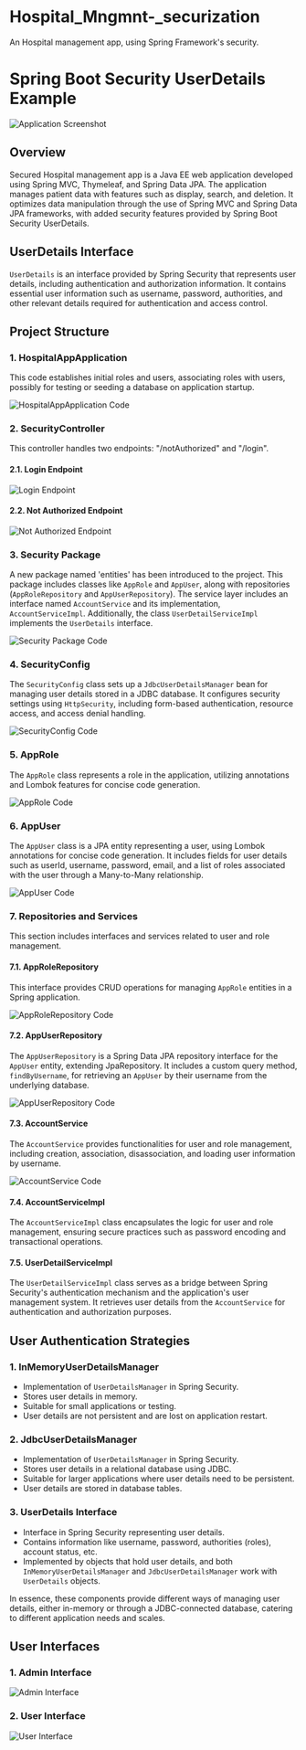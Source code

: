 # Hospital_Mngmnt-_securization
An Hospital management app, using Spring Framework's security.

# Spring Boot Security UserDetails Example

<!-- Add an actual screenshot of your application here -->
![Application Screenshot](<image_url>)

## Overview

Secured Hospital management app is a Java EE web application developed using Spring MVC, Thymeleaf, and Spring Data JPA. The application manages patient data with features such as display, search, and deletion. It optimizes data manipulation through the use of Spring MVC and Spring Data JPA frameworks, with added security features provided by Spring Boot Security UserDetails.

## UserDetails Interface

`UserDetails` is an interface provided by Spring Security that represents user details, including authentication and authorization information. It contains essential user information such as username, password, authorities, and other relevant details required for authentication and access control.

## Project Structure

### 1. HospitalAppApplication

This code establishes initial roles and users, associating roles with users, possibly for testing or seeding a database on application startup.

<!-- Add an actual screenshot of HospitalAppApplication code here -->
![HospitalAppApplication Code](<image_url>)

### 2. SecurityController

This controller handles two endpoints: "/notAuthorized" and "/login".

#### 2.1. Login Endpoint

<!-- Add an actual screenshot of the login endpoint here -->
![Login Endpoint](<image_url>)

#### 2.2. Not Authorized Endpoint

<!-- Add an actual screenshot of the notAuthorized endpoint here -->
![Not Authorized Endpoint](<image_url>)

### 3. Security Package

A new package named 'entities' has been introduced to the project. This package includes classes like `AppRole` and `AppUser`, along with repositories (`AppRoleRepository` and `AppUserRepository`). The service layer includes an interface named `AccountService` and its implementation, `AccountServiceImpl`. Additionally, the class `UserDetailServiceImpl` implements the `UserDetails` interface.

<!-- Add an actual screenshot of the Security Package code here -->
![Security Package Code](<image_url>)

### 4. SecurityConfig

The `SecurityConfig` class sets up a `JdbcUserDetailsManager` bean for managing user details stored in a JDBC database. It configures security settings using `HttpSecurity`, including form-based authentication, resource access, and access denial handling.

<!-- Add an actual screenshot of the SecurityConfig code here -->
![SecurityConfig Code](<image_url>)

### 5. AppRole

The `AppRole` class represents a role in the application, utilizing annotations and Lombok features for concise code generation.

<!-- Add an actual screenshot of the AppRole code here -->
![AppRole Code](<image_url>)

### 6. AppUser

The `AppUser` class is a JPA entity representing a user, using Lombok annotations for concise code generation. It includes fields for user details such as userId, username, password, email, and a list of roles associated with the user through a Many-to-Many relationship.

<!-- Add an actual screenshot of the AppUser code here -->
![AppUser Code](<image_url>)

### 7. Repositories and Services

This section includes interfaces and services related to user and role management.

#### 7.1. AppRoleRepository

This interface provides CRUD operations for managing `AppRole` entities in a Spring application.

<!-- Add an actual screenshot of the AppRoleRepository code here -->
![AppRoleRepository Code](<image_url>)

#### 7.2. AppUserRepository

The `AppUserRepository` is a Spring Data JPA repository interface for the `AppUser` entity, extending JpaRepository. It includes a custom query method, `findByUsername`, for retrieving an `AppUser` by their username from the underlying database.

<!-- Add an actual screenshot of the AppUserRepository code here -->
![AppUserRepository Code](<image_url>)

#### 7.3. AccountService

The `AccountService` provides functionalities for user and role management, including creation, association, disassociation, and loading user information by username.

<!-- Add an actual screenshot of the AccountService code here -->
![AccountService Code](<image_url>)

#### 7.4. AccountServiceImpl

The `AccountServiceImpl` class encapsulates the logic for user and role management, ensuring secure practices such as password encoding and transactional operations.

#### 7.5. UserDetailServiceImpl

The `UserDetailServiceImpl` class serves as a bridge between Spring Security's authentication mechanism and the application's user management system. It retrieves user details from the `AccountService` for authentication and authorization purposes.

## User Authentication Strategies

### 1. InMemoryUserDetailsManager

- Implementation of `UserDetailsManager` in Spring Security.
- Stores user details in memory.
- Suitable for small applications or testing.
- User details are not persistent and are lost on application restart.

### 2. JdbcUserDetailsManager

- Implementation of `UserDetailsManager` in Spring Security.
- Stores user details in a relational database using JDBC.
- Suitable for larger applications where user details need to be persistent.
- User details are stored in database tables.

### 3. UserDetails Interface

- Interface in Spring Security representing user details.
- Contains information like username, password, authorities (roles), account status, etc.
- Implemented by objects that hold user details, and both `InMemoryUserDetailsManager` and `JdbcUserDetailsManager` work with `UserDetails` objects.

In essence, these components provide different ways of managing user details, either in-memory or through a JDBC-connected database, catering to different application needs and scales.

## User Interfaces

### 1. Admin Interface

<!-- Add an actual screenshot of the admin interface here -->
![Admin Interface](<image_url>)

### 2. User Interface

<!-- Add an actual screenshot of the user interface here -->
![User Interface](<image_url>)

